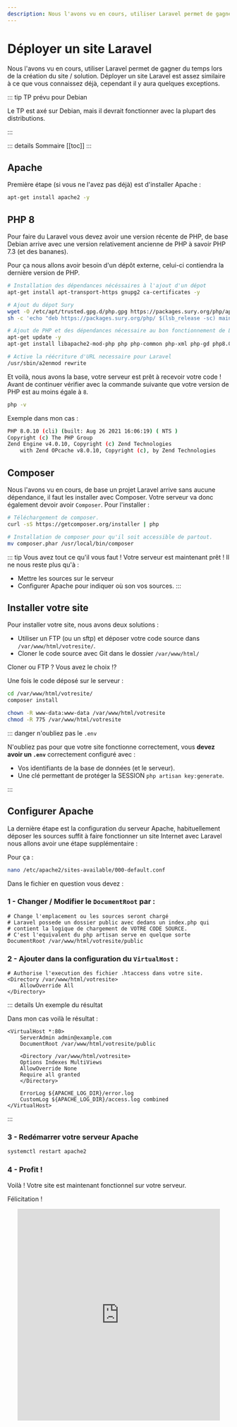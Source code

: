 ```yaml
---
description: Nous l'avons vu en cours, utiliser Laravel permet de gagner du temps lors de la création du site / solution. Déployer un site Laravel est assez similaire à ce que vous connaissez déjà, cependant il y aura quelques exceptions.
---
```


# Déployer un site Laravel

Nous l'avons vu en cours, utiliser Laravel permet de gagner du temps lors de la création du site / solution. Déployer un site Laravel est assez similaire à ce que vous connaissez déjà, cependant il y aura quelques exceptions.

::: tip TP prévu pour Debian

Le TP est axé sur Debian, mais il devrait fonctionner avec la plupart des distributions.

:::

::: details Sommaire
[[toc]]
:::

## Apache

Première étape (si vous ne l'avez pas déjà) est d'installer Apache :

```sh
apt-get install apache2 -y
```

## PHP 8

Pour faire du Laravel vous devez avoir une version récente de PHP, de base Debian arrive avec une version relativement ancienne de PHP à savoir PHP 7.3 (et des bananes).

Pour ça nous allons avoir besoin d'un dépôt externe, celui-ci contiendra la dernière version de PHP.

```sh
# Installation des dépendances nécéssaires à l'ajout d'un dépot
apt-get install apt-transport-https gnupg2 ca-certificates -y
```

```sh
# Ajout du dépot Sury
wget -O /etc/apt/trusted.gpg.d/php.gpg https://packages.sury.org/php/apt.gpg
sh -c 'echo "deb https://packages.sury.org/php/ $(lsb_release -sc) main" > /etc/apt/sources.list.d/php.list'
```

```sh
# Ajout de PHP et des dépendances nécessaire au bon fonctionnement de Laravel
apt-get update -y
apt-get install libapache2-mod-php php php-common php-xml php-gd php8.0-opcache php-mbstring php-tokenizer php-json php-bcmath php-zip unzip curl -y

# Active la réécriture d'URL necessaire pour Laravel
/usr/sbin/a2enmod rewrite
```

Et voilà, nous avons la base, votre serveur est prêt à recevoir votre code ! Avant de continuer vérifier avec la commande suivante que votre version de PHP est au moins égale à `8`.

```sh
php -v
```

Exemple dans mon cas :

```sh
PHP 8.0.10 (cli) (built: Aug 26 2021 16:06:19) ( NTS )
Copyright (c) The PHP Group
Zend Engine v4.0.10, Copyright (c) Zend Technologies
    with Zend OPcache v8.0.10, Copyright (c), by Zend Technologies
```

## Composer

Nous l'avons vu en cours, de base un projet Laravel arrive sans aucune dépendance, il faut les installer avec Composer. Votre serveur va donc également devoir avoir `Composer`. Pour l'installer :

```sh
# Téléchargement de composer.
curl -sS https://getcomposer.org/installer | php

# Installation de composer pour qu'il soit accessible de partout.
mv composer.phar /usr/local/bin/composer
```

::: tip Vous avez tout ce qu'il vous faut !
Votre serveur est maintenant prêt ! Il ne nous reste plus qu'à :

- Mettre les sources sur le serveur
- Configurer Apache pour indiquer où son vos sources.
  :::

## Installer votre site

Pour installer votre site, nous avons deux solutions :

- Utiliser un FTP (ou un sftp) et déposer votre code source dans `/var/www/html/votresite/`.
- Cloner le code source avec Git dans le dossier `/var/www/html/`

Cloner ou FTP ? Vous avez le choix !?

Une fois le code déposé sur le serveur :

```sh
cd /var/www/html/votresite/
composer install

chown -R www-data:www-data /var/www/html/votresite
chmod -R 775 /var/www/html/votresite
```

::: danger n'oubliez pas le `.env`

N'oubliez pas pour que votre site fonctionne correctement, vous **devez avoir un `.env`** correctement configuré avec :

- Vos identifiants de la base de données (et le serveur).
- Une clé permettant de protéger la SESSION `php artisan key:generate`.

:::

## Configurer Apache

La dernière étape est la configuration du serveur Apache, habituellement déposer les sources suffit à faire fonctionner un site Internet avec Laravel nous allons avoir une étape supplémentaire :

Pour ça :

```sh
nano /etc/apache2/sites-available/000-default.conf
```

Dans le fichier en question vous devez :

### 1 - **Changer** / **Modifier** le `DocumentRoot` par :

```apacheconf
# Change l'emplacement ou les sources seront chargé
# Laravel possede un dossier public avec dedans un index.php qui
# contient la logique de chargement de VOTRE CODE SOURCE.
# C'est l'equivalent du php artisan serve en quelque sorte
DocumentRoot /var/www/html/votresite/public
```

### 2 - Ajouter **dans** la configuration du `VirtualHost` :

```apacheconf
# Authorise l'execution des fichier .htaccess dans votre site.
<Directory /var/www/html/votresite>
    AllowOverride All
</Directory>
```

::: details Un exemple du résultat

Dans mon cas voilà le résultat :

```apacheconf
<VirtualHost *:80>
    ServerAdmin admin@example.com
    DocumentRoot /var/www/html/votresite/public

    <Directory /var/www/html/votresite>
    Options Indexes MultiViews
    AllowOverride None
    Require all granted
    </Directory>

    ErrorLog ${APACHE_LOG_DIR}/error.log
    CustomLog ${APACHE_LOG_DIR}/access.log combined
</VirtualHost>
```

:::

### 3 - Redémarrer votre serveur Apache

```sh
systemctl restart apache2
```

### 4 - Profit !

Voilà ! Votre site est maintenant fonctionnel sur votre serveur.

Félicitation !

<center>
<iframe src="https://giphy.com/embed/NEvPzZ8bd1V4Y" width="459" height="480" frameBorder="0" class="giphy-embed" allowFullScreen></iframe>
</center>
